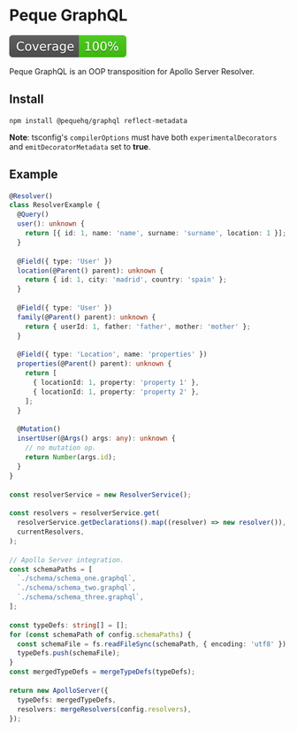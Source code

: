 # Peque GraphQL

![coverage](https://github.com/peque-ts/graphql/raw/main/coverage-badge.svg)

Peque GraphQL is an OOP transposition for Apollo Server Resolver.

## Install

```shell
npm install @pequehq/graphql reflect-metadata
```

**Note**: tsconfig's `compilerOptions` must have both `experimentalDecorators` and `emitDecoratorMetadata` set to **true**.

## Example

```typescript
@Resolver()
class ResolverExample {
  @Query()
  user(): unknown {
    return [{ id: 1, name: 'name', surname: 'surname', location: 1 }];
  }

  @Field({ type: 'User' })
  location(@Parent() parent): unknown {
    return { id: 1, city: 'madrid', country: 'spain' };
  }

  @Field({ type: 'User' })
  family(@Parent() parent): unknown {
    return { userId: 1, father: 'father', mother: 'mother' };
  }

  @Field({ type: 'Location', name: 'properties' })
  properties(@Parent() parent): unknown {
    return [
      { locationId: 1, property: 'property 1' },
      { locationId: 1, property: 'property 2' },
    ];
  }

  @Mutation()
  insertUser(@Args() args: any): unknown {
    // no mutation op.
    return Number(args.id);
  }
}

const resolverService = new ResolverService();

const resolvers = resolverService.get(
  resolverService.getDeclarations().map((resolver) => new resolver()),
  currentResolvers,
);

// Apollo Server integration.
const schemaPaths = [
  `./schema/schema_one.graphql`,
  `./schema/schema_two.graphql`,
  `./schema/schema_three.graphql`,
];

const typeDefs: string[] = [];
for (const schemaPath of config.schemaPaths) {
  const schemaFile = fs.readFileSync(schemaPath, { encoding: 'utf8' });
  typeDefs.push(schemaFile);
}
const mergedTypeDefs = mergeTypeDefs(typeDefs);

return new ApolloServer({
  typeDefs: mergedTypeDefs,
  resolvers: mergeResolvers(config.resolvers),
});
```
